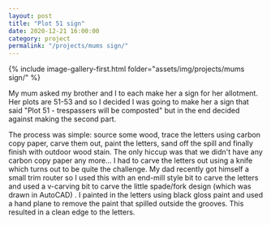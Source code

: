 ```yaml
---
layout: post
title: "Plot 51 sign"
date: 2020-12-21 16:00:00
category: project
permalink: "/projects/mums sign/"
---
```


<div>
<span class="image left"> {% include image-gallery-first.html folder="assets/img/projects/mums sign/" %}</span>
<p>
My mum asked my brother and I to each make her a sign for her allotment. Her plots are 51-53 and so I decided I was going to make her a sign that said "Plot 51 - trespassers will be composted" but in the end decided against making the second part.
</p>
<p>
The process was simple: source some wood, trace the letters using carbon copy paper, carve them out, paint the letters, sand off the spill and finally finish with outdoor wood stain. The only hiccup was that we didn't have any carbon copy paper any more... I had to carve the letters out using a knife which turns out to be quite the challenge. My dad recently got himself a small trim router so I used this with an end-mill style bit to carve the letters and used a v-carving bit to carve the little spade/fork design (which was drawn in AutoCAD) . I painted in the letters using black gloss paint and used a hand plane to remove the paint that spilled outside the grooves. This resulted in a clean edge to the letters. 
</p>


</div>
